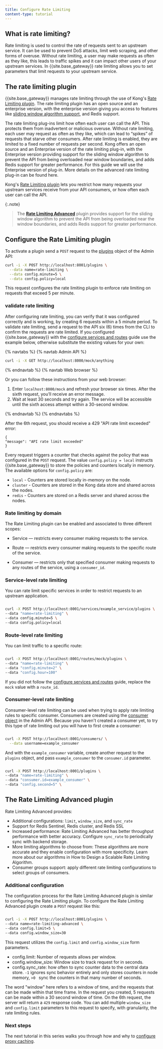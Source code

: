 ```yaml
---
title: Configure Rate Limiting
content-type: tutorial
---
```



## What is rate limiting?

Rate limiting is used to control the rate of requests sent to an upstream service. It can be used to prevent DoS attacks, limit web scraping, and other forms of overuse. Without rate limiting, a user may make requests as often as they like, this leads to traffic spikes and it can impact other users of your upstream services. In {{site.base_gateway}} rate limiting allows you to set parameters that limit requests to your upstream service.


## The rate limiting plugin

{{site.base_gateway}} manages rate limiting through the use of Kong's [Rate Limiting plugin](/hub/kong-inc/rate-limiting/). The rate limiting plugin has an open source and an enterprise version, with the enterprise version giving you access to features like [sliding window algorithm support](https://en.wikipedia.org/wiki/Sliding_window_protocol), and Redis support.


The rate limiting plug-ins limit how often each user can call the API. This protects them from inadvertent or malicious overuse. Without rate limiting, each user may request as often as they like, which can lead to “spikes” of requests that starve other consumers. After rate limiting is enabled, they are limited to a fixed number of requests per second. Kong offers an open source and an Enterprise version of the rate limiting plug-in, with the Enterprise version providing support for the sliding window algorithm to prevent the API from being overloaded near window boundaries, and adds Redis support for greater performance. For this guide we will use the Enterprise version of plug-in.  More details on the advanced rate limiting plug-in can be found here.


Kong's [Rate Limiting plugin](/hub/kong-inc/rate-limiting/) lets you restrict how many requests your upstream services receive from your API consumers, or how often each user can call the API.

{:.note}
> The [**Rate Limiting Advanced**](/hub/kong-inc/rate-limiting-advanced/) <span class="badge enterprise"></span> plugin provides support for the sliding window algorithm to prevent the API from being overloaded near the window boundaries, and adds Redis support for greater performance.



## Configure the Rate Limiting plugin


To activate a plugin send a `POST` request to the [plugins](/gateway/latest/admin-api/#add-plugin) object of the Admin API:

```sh
curl -i -X POST http://localhost:8001/plugins \
  --data name=rate-limiting \
  --data config.minute=5 \
  --data config.policy=local
```

This request configures the rate limiting plugin to enforce rate limiting on requests that exceed 5 per minute.

### validate rate limiting

After configuring rate limiting, you can verify that it was configured correctly and is working, by creating 6 requests within a 5 minute period.
To validate rate limiting, send a request to the API six (6) times from the CLI to confirm the requests are rate limited.
If you configured {{site.base_gateway}} with the [configure services and routes](/gateway/latest/get-started/configure-services-and-routes/) guide use the example below, otherwise substitute the existing values for your own:

{% navtabs %}
{% navtab Admin API %}

```sh
curl -i -X GET http://localhost:8000/mock/anything
```

{% endnavtab %}
{% navtab Web browser %}

Or you can follow these instructions from your web browser:

1. Enter `localhost:8000/mock` and refresh your browser six times.
    After the sixth request, you’ll receive an error message.
2. Wait at least 30 seconds and try again.
    The service will be accessible until the sixth access attempt within a 30-second window.

{% endnavtab %}
{% endnavtabs %}

After the 6th request, you should receive a 429 "API rate limit exceeded" error:
```
{
"message": "API rate limit exceeded"
}
```

Every request triggers a counter that checks against the policy that was configured in the `POST` request.
The value `config.policy = local` instructs {{site.base_gateway}} to store the policies and counters locally in memory.
The available options for `config.policy` are:

* `local` - Counters are stored locally in-memory on the node.
* `cluster` - Counters are stored in the Kong data store and shared across the nodes.
* `redis` - Counters are stored on a Redis server and shared across the nodes.


### Rate limiting by domain


The Rate Limiting plugin can be enabled and associated to three different scopes:

* Service — restricts every consumer making requests to the service.

* Route — restricts every consumer making requests to the specific route of the service.

* Consumer — restricts only that specified consumer making requests to any routes of the service, using a `consumer_id`.


### Service-level rate limiting

You can rate limit specific services in order to restrict requests to an upstream application.

```sh

curl -X POST http://localhost:8001/services/example_service/plugins \
--data "name=rate-limiting" \
--data config.minute=5 \
--data config.policy=local

```


### Route-level rate limiting

You can limit traffic to a specific route:

```sh

curl -X POST http://localhost:8001/routes/mock/plugins \
--data "name=rate-limiting" \
--data "config.minute=2" \
--data "config.hour=100"

```

If you did not follow the [configure services and routes](/gateway/latest/get-started/configure-services-and-routes/) guide, replace the `mock` value with a `route_id`.


### Consumer-level rate limiting

Consumer-level rate limiting can be used when trying to apply rate limiting rules to specific consumer. Consumers are created using the [consumer object](/gateway/latest/admin-api/#consumer-object) in the Admin API. Because you haven't created a consumer yet, to try this type of rate limiting out you will have to first create a consumer:


```sh

curl -X POST http://localhost:8001/consumers/ \
  --data username=example_consumer

```

And with the `example_consumer` variable, create another request to the `plugins` object, and pass `example_consumer` to the `consumer.id` parameter.
```sh

curl -X POST http://localhost:8001/plugins \
--data "name=rate-limiting" \
--data "consumer.id=example_consumer" \
--data "config.second=5" \
```


## The Rate Limiting Advanced plugin

Rate Limiting Advanced provides:

* Additional configurations: `limit`, `window_size`, and `sync_rate`
* Support for Redis Sentinel, Redis cluster, and Redis SSL
* Increased performance: Rate Limiting Advanced has better throughput performance with better accuracy. Configure `sync_rate` to periodically sync with backend storage.
* More limiting algorithms to choose from: These algorithms are more accurate and they enable configuration with more specificity. Learn more about our algorithms in How to Design a Scalable Rate Limiting Algorithm.
* Consumer groups support: apply different rate limiting configurations to select groups of consumers.


### Additional configuration

The configuration process for the Rate Limiting Advanced plugin is similar to configuring the Rate Limiting plugin. To configure the Rate Limiting Advanced plugin create a `POST` request like this:

```sh

curl -i -X POST http://localhost:8001/plugins \
--data name=rate-limiting-advanced \
--data config.limit=5 \
--data config.window_size=30

```

This request utilizes the `config.limit` and `config.window_size` form parameters.


* config.limit: Number of requests allows per window.
* config.window_size: Window size to track request for in seconds.
* config.sync_rate: how often to sync counter data to the central data store. 	`-1` ignores sync behavior entirely and only stores counters in node memory, `>0 ` sync the counters in that many number of seconds.


The word "window" here refers to a window of time, and the requests that can be made within that time frame. In the request you created, 5 requests can be made within a 30 second window of time. On the 6th request, the server will return a `429` response code. You can add multiple `window_size` and `config.limit` parameters to this request to specify, with granularity, the rate limiting rules.  


### Next steps

The next tutorial in this series walks you through how and why to [configure proxy caching](/gateway/latest/get-started/configure-ratelimiting/).
